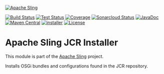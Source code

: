 [![Apache Sling](https://sling.apache.org/res/logos/sling.png)](https://sling.apache.org)

&#32;[![Build Status](https://ci-builds.apache.org/job/Sling/job/modules/job/sling-org-apache-sling-installer-provider-jcr/job/master/badge/icon)](https://ci-builds.apache.org/job/Sling/job/modules/job/sling-org-apache-sling-installer-provider-jcr/job/master/)&#32;[![Test Status](https://img.shields.io/jenkins/tests.svg?jobUrl=https://ci-builds.apache.org/job/Sling/job/modules/job/sling-org-apache-sling-installer-provider-jcr/job/master/)](https://ci-builds.apache.org/job/Sling/job/modules/job/sling-org-apache-sling-installer-provider-jcr/job/master/test/?width=800&height=600)&#32;[![Coverage](https://sonarcloud.io/api/project_badges/measure?project=apache_sling-org-apache-sling-installer-provider-jcr&metric=coverage)](https://sonarcloud.io/dashboard?id=apache_sling-org-apache-sling-installer-provider-jcr)&#32;[![Sonarcloud Status](https://sonarcloud.io/api/project_badges/measure?project=apache_sling-org-apache-sling-installer-provider-jcr&metric=alert_status)](https://sonarcloud.io/dashboard?id=apache_sling-org-apache-sling-installer-provider-jcr)&#32;[![JavaDoc](https://www.javadoc.io/badge/org.apache.sling/org.apache.sling.installer.provider.jcr.svg)](https://www.javadoc.io/doc/org.apache.sling/org.apache.sling.installer.provider.jcr)&#32;[![Maven Central](https://maven-badges.herokuapp.com/maven-central/org.apache.sling/org.apache.sling.installer.provider.jcr/badge.svg)](https://search.maven.org/#search%7Cga%7C1%7Cg%3A%22org.apache.sling%22%20a%3A%22org.apache.sling.installer.provider.jcr%22)&#32;[![installer](https://sling.apache.org/badges/group-installer.svg)](https://github.com/apache/sling-aggregator/blob/master/docs/groups/installer.md) [![License](https://img.shields.io/badge/License-Apache%202.0-blue.svg)](https://www.apache.org/licenses/LICENSE-2.0)

# Apache Sling JCR Installer

This module is part of the [Apache Sling](https://sling.apache.org) project.

Installs OSGi bundles and configurations found in the JCR repository.
